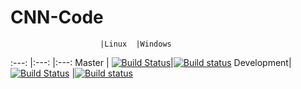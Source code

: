 # CNN-Code
						|Linux	|Windows
:---: 			|:---: 	|:---:
Master 			| [![Build Status](https://travis-ci.org/IDPA16/CNN-Code.svg?branch=master)](https://travis-ci.org/IDPA16/CNN-Code)|[![Build status](https://ci.appveyor.com/api/projects/status/95vtyx108bt8odml/branch/master?svg=true)](https://ci.appveyor.com/project/SirRade/cnn-code/branch/master)
Development|[![Build Status](https://travis-ci.org/IDPA16/CNN-Code.svg?branch=development)](https://travis-ci.org/IDPA16/CNN-Code) |[![Build status](https://ci.appveyor.com/api/projects/status/95vtyx108bt8odml/branch/development?svg=true)](https://ci.appveyor.com/project/SirRade/cnn-code/branch/development)
